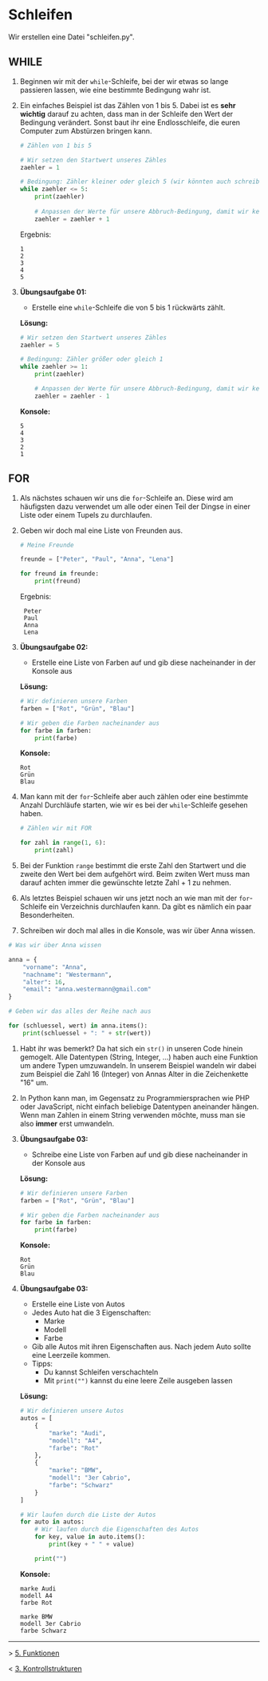# Schleifen

Wir erstellen eine Datei "schleifen.py".

## WHILE

1. Beginnen wir mit der `while`-Schleife, bei der wir etwas so lange passieren lassen, wie eine bestimmte Bedingung wahr ist.
1. Ein einfaches Beispiel ist das Zählen von 1 bis 5. Dabei ist es **sehr wichtig** darauf zu achten, dass man in der Schleife den Wert der Bedingung verändert. Sonst baut ihr eine Endlosschleife, die euren Computer zum Abstürzen bringen kann.
   ```python
   # Zählen von 1 bis 5
   
   # Wir setzen den Startwert unseres Zähles
   zaehler = 1

   # Bedingung: Zähler kleiner oder gleich 5 (wir könnten auch schreiben < 6)
   while zaehler <= 5:
       print(zaehler)
    
       # Anpassen der Werte für unsere Abbruch-Bedingung, damit wir keine Endlosschleife haben
       zaehler = zaehler + 1
   ```
   Ergebnis:
   ```text
   1
   2
   3
   4
   5
   ```
1. **Übungsaufgabe 01:**
   - Erstelle eine `while`-Schleife die von 5 bis 1 rückwärts zählt. 
   
   **Lösung:**
   ```python
   # Wir setzen den Startwert unseres Zähles
   zaehler = 5
   
   # Bedingung: Zähler größer oder gleich 1
   while zaehler >= 1:
       print(zaehler)
   
       # Anpassen der Werte für unsere Abbruch-Bedingung, damit wir keine Endlosschleife haben
       zaehler = zaehler - 1
   ```
   
   **Konsole:**
   
   ```text
   5
   4
   3
   2
   1
   ```
## FOR

1. Als nächstes schauen wir uns die `for`-Schleife an. Diese wird am häufigsten dazu verwendet um alle oder einen Teil der Dingse in einer Liste oder einem Tupels zu durchlaufen.
1. Geben wir doch mal eine Liste von Freunden aus.
   ```python
   # Meine Freunde
   
   freunde = ["Peter", "Paul", "Anna", "Lena"]
   
   for freund in freunde:
       print(freund)
   ```
   Ergebnis:
   ```text
    Peter
    Paul
    Anna
    Lena
   ```
1. **Übungsaufgabe 02:**
   - Erstelle eine Liste von Farben auf und gib diese nacheinander in der Konsole aus 
   
   **Lösung:**
   ```python
   # Wir definieren unsere Farben
   farben = ["Rot", "Grün", "Blau"]
   
   # Wir geben die Farben nacheinander aus
   for farbe in farben:
       print(farbe)
   ```
   
   **Konsole:**
   
   ```text
   Rot
   Grün
   Blau
   ```
1. Man kann mit der `for`-Schleife aber auch zählen oder eine bestimmte Anzahl Durchläufe starten, wie wir es bei der `while`-Schleife gesehen haben.
   ```python
   # Zählen wir mit FOR
   
   for zahl in range(1, 6):
       print(zahl)
   ```
1. Bei der Funktion `range` bestimmt die erste Zahl den Startwert und die zweite den Wert bei dem aufgehört wird. Beim zwiten Wert muss man darauf achten immer die gewünschte letzte Zahl + 1 zu nehmen.  
1. Als letztes Beispiel schauen wir uns jetzt noch an wie man mit der `for`-Schleife ein Verzeichnis durchlaufen kann. Da gibt es nämlich ein paar Besonderheiten.
1. Schreiben wir doch mal alles in die Konsole, was wir über Anna wissen.
```python
# Was wir über Anna wissen

anna = {
    "vorname": "Anna",
    "nachname": "Westermann",
    "alter": 16,
    "email": "anna.westermann@gmail.com"
}

# Geben wir das alles der Reihe nach aus

for (schluessel, wert) in anna.items():
    print(schluessel + ": " + str(wert))
```
1. Habt ihr was bemerkt? Da hat sich ein `str()` in unseren Code hinein gemogelt. Alle Datentypen (String, Integer, ...) haben auch eine Funktion um andere Typen umzuwandeln. In unserem Beispiel wandeln wir dabei zum Beispiel die Zahl 16 (Integer) von Annas Alter in die Zeichenkette "16" um.
1. In Python kann man, im Gegensatz zu Programmiersprachen wie PHP oder JavaScript, nicht einfach beliebige Datentypen aneinander hängen. Wenn man Zahlen in einem String verwenden möchte, muss man sie also **immer** erst umwandeln.
1. **Übungsaufgabe 03:**
   - Schreibe eine Liste von Farben auf und gib diese nacheinander in der Konsole aus 
   
   **Lösung:**
   ```python
   # Wir definieren unsere Farben
   farben = ["Rot", "Grün", "Blau"]
   
   # Wir geben die Farben nacheinander aus
   for farbe in farben:
       print(farbe)
   ```
   
   **Konsole:**
   
   ```text
   Rot
   Grün
   Blau
   ```
1. **Übungsaufgabe 03:**
   - Erstelle eine Liste von Autos
   - Jedes Auto hat die 3 Eigenschaften:
     - Marke
     - Modell
     - Farbe 
   - Gib alle Autos mit ihren Eigenschaften aus. Nach jedem Auto sollte eine Leerzeile kommen.
   - Tipps:
     - Du kannst Schleifen verschachteln
     - Mit `print("")` kannst du eine leere Zeile ausgeben lassen
   
   **Lösung:**
   ```python
   # Wir definieren unsere Autos
   autos = [
       {
           "marke": "Audi",
           "modell": "A4",
           "farbe": "Rot"
       },
       {
           "marke": "BMW",
           "modell": "3er Cabrio",
           "farbe": "Schwarz"
       }
   ]
   
   # Wir laufen durch die Liste der Autos
   for auto in autos:
       # Wir laufen durch die Eigenschaften des Autos
       for key, value in auto.items():
           print(key + " " + value)
   
       print("")
   ```
   
   **Konsole:**
   
   ```text
   marke Audi
   modell A4
   farbe Rot
   
   marke BMW
   modell 3er Cabrio
   farbe Schwarz
   ```
---

&gt; [5. Funktionen](./005%20-%20Funktionen.md)
  
&lt; [3. Kontrollstrukturen](./003%20-%20Kontrollstrukturen.md)